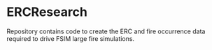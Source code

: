 # ERCResearch

Repository contains code to create the ERC and fire occurrence data required to drive FSIM large fire simulations.
